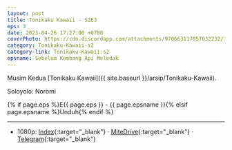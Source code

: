 ```yaml
---
layout: post
title: Tonikaku Kawaii - S2E3
eps: 3
date: 2023-04-26 17:27:00 +0700
coverPhoto: https://cdn.discordapp.com/attachments/970663117057032232/1100711697771135086/mpv-shot0246.jpg
category: Tonikaku-Kawaii-s2
category-link: Tonikaku-Kawaii-s2
epsname: Sebelum Kembang Api Meledak
---
```


Musim Kedua [Tonikaku Kawaii]({{ site.baseurl }}/arsip/Tonikaku-Kawaii).

Soloyolo: Noromi

{% if page.eps %}E{{ page.eps }} - {{ page.epsname }}{% elsif page.epsname %}Unduh{% endif %}

---
- 1080p: [Index](https://bit.ly/3HjwoJp){:target="_blank"} &middot; [MiteDrive](https://mitedrive.com/view/emz0on){:target="_blank"} &middot; [Telegram](https://t.me/a1fansubweeklies/285){:target="_blank"}